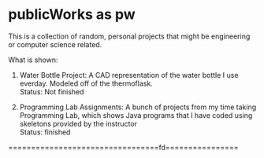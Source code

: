 # publicWorks as pw
This is a collection of random, personal projects that might be engineering or computer science related.

What is shown:

1. Water Bottle Project: A CAD representation of the water bottle I use everday. Modeled off of the thermoflask. <br />
Status: Not finished 

2. Programming Lab Assignments: A bunch of projects from my time taking Programming Lab, which shows Java programs that I have coded using skeletons provided by the instructor <br />
Status: finished

=================================fd================  <br />



